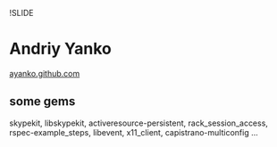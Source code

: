 !SLIDE
# Andriy Yanko

[ayanko.github.com](http://ayanko.github.com)

## some gems

skypekit, libskypekit, activeresource-persistent, rack\_session\_access, rspec-example\_steps, libevent, x11_client, capistrano-multiconfig ...

